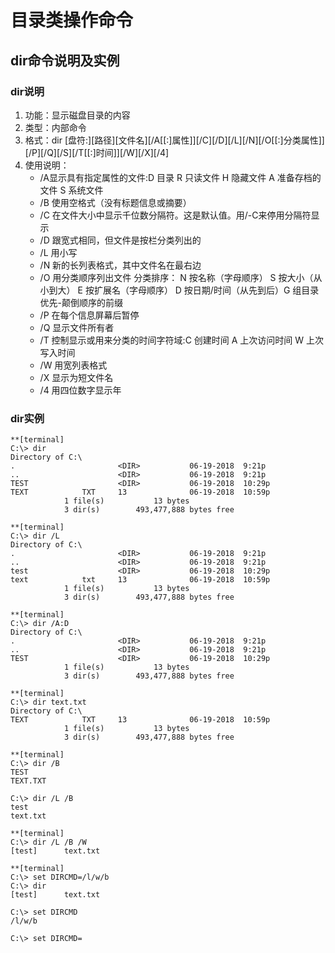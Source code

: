 # 目录类操作命令

## dir命令说明及实例

### dir说明
1. 功能：显示磁盘目录的内容
2. 类型：内部命令
3. 格式：dir [盘符:][路径][文件名][/A[[:]属性]][/C][/D][/L][/N][/O[[:]分类属性]][/P][/Q][/S][/T[[:]时间]][/W][/X][/4]
4. 使用说明：
	* /A显示具有指定属性的文件:D 目录 R 只读文件 H 隐藏文件 A 准备存档的文件 S 系统文件
	* /B 使用空格式（没有标题信息或摘要）
	* /C 在文件大小中显示千位数分隔符。这是默认值。用/-C来停用分隔符显示
	* /D 跟宽式相同，但文件是按栏分类列出的
	* /L 用小写
	* /N 新的长列表格式，其中文件名在最右边
	* /O 用分类顺序列出文件
	分类排序：
		N 按名称（字母顺序） S 按大小（从小到大） E 按扩展名（字母顺序） D 按日期/时间（从先到后）G 组目录优先-颠倒顺序的前缀
	* /P 在每个信息屏幕后暂停
	* /Q 显示文件所有者
	* /T 控制显示或用来分类的时间字符域:C 创建时间 A 上次访问时间 W 上次写入时间
	* /W 用宽列表格式
	* /X 显示为短文件名
	* /4 用四位数字显示年

### dir实例

```
**[terminal]
C:\> dir
Directory of C:\
.                       <DIR>           06-19-2018	9:21p
..                      <DIR>           06-19-2018	9:21p
TEST                    <DIR>           06-19-2018	10:29p
TEXT            TXT     13              06-19-2018	10:59p
			1 file(s)			13 bytes
			3 dir(s)		493,477,888 bytes free
```

```
**[terminal]
C:\> dir /L
Directory of C:\
.                       <DIR>           06-19-2018	9:21p
..                      <DIR>           06-19-2018	9:21p
test                    <DIR>           06-19-2018	10:29p
text            txt     13              06-19-2018	10:59p
			1 file(s)			13 bytes
			3 dir(s)		493,477,888 bytes free
```

```
**[terminal]
C:\> dir /A:D
Directory of C:\
.                       <DIR>           06-19-2018	9:21p
..                      <DIR>           06-19-2018	9:21p
TEST                    <DIR>           06-19-2018	10:29p
			1 file(s)			13 bytes
			3 dir(s)		493,477,888 bytes free
```

```
**[terminal]
C:\> dir text.txt
Directory of C:\
TEXT            TXT     13              06-19-2018	10:59p
			1 file(s)			13 bytes
			3 dir(s)		493,477,888 bytes free
```

```
**[terminal]
C:\> dir /B
TEST
TEXT.TXT

C:\> dir /L /B
test
text.txt
```

```
**[terminal]
C:\> dir /L /B /W
[test]		text.txt
```

```
**[terminal]
C:\> set DIRCMD=/l/w/b
C:\> dir
[test]		text.txt

C:\> set DIRCMD
/l/w/b

C:\> set DIRCMD=
```
